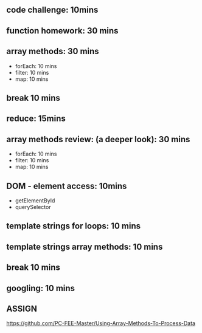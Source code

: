 ## code challenge: 10mins

## function homework: 30 mins

## array methods: 30 mins
- forEach: 10 mins
- filter: 10 mins
- map: 10 mins

## break 10 mins

## reduce: 15mins

## array methods review: (a deeper look): 30 mins
- forEach: 10 mins
- filter: 10 mins
- map: 10 mins

## DOM - element access: 10mins
- getElementById
- querySelector

## template strings for loops: 10 mins
## template strings array methods: 10 mins

## break 10 mins

## googling: 10 mins

## ASSIGN
https://github.com/PC-FEE-Master/Using-Array-Methods-To-Process-Data